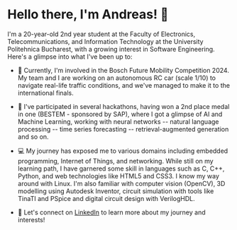 # Hello there, I'm Andreas! 👋

I'm a 20-year-old 2nd year student at the Faculty of Electronics, Telecommunications, and Information Technology at the University Politehnica Bucharest, with a growing interest in Software Engineering. Here's a glimpse into what I've been up to:

- 🔭 Currently, I'm involved in the Bosch Future Mobility Competition 2024. My team and I are working on an autonomous RC car (scale 1/10) to navigate real-life traffic conditions, and we've managed to make it to the international finals.

- 🥈 I've participated in several hackathons, having won a 2nd place medal in one (BESTEM - sponsored by SAP), where I got a glimpse of AI and Machine Learning, working with neural networks -- natural language processing -- time series forecasting -- retrieval-augmented generation and so on.

- 💻 My journey has exposed me to various domains including embedded programming, Internet of Things, and networking. While still on my learning path, I have garnered some skill in languages such as C, C++, Python, and web technologies like HTML5 and CSS3. I know my way around with Linux. I'm also familiar with computer vision (OpenCV), 3D modelling using Autodesk Inventor, circuit simulation with tools like TinaTI and PSpice and digital circuit design with VerilogHDL.

- 🤝 Let's connect on [LinkedIn](https://www.linkedin.com/in/andreas-ba%C8%99chir-21b963236/) to learn more about my journey and interests!

